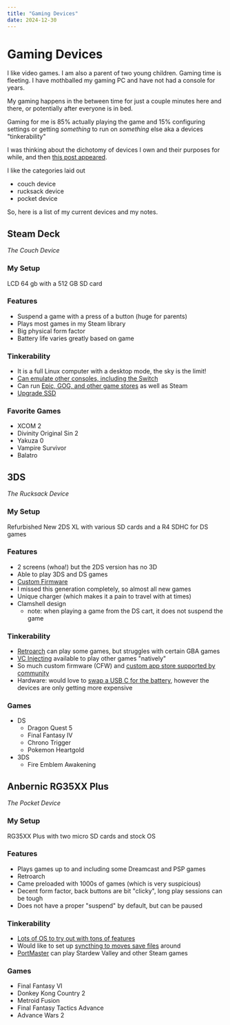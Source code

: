 ```yaml
---
title: "Gaming Devices"
date: 2024-12-30
---
```

# Gaming Devices 
I like video games. I am also a parent of two young children. Gaming time is fleeting. I have mothballed my gaming PC and have not had a console for years. 

My gaming happens in the between time for just a couple minutes here and there, or potentially after everyone is in bed. 

Gaming for me is 85% actually playing the game and 15% configuring settings or getting *something* to run on *something* else aka a devices "tinkerability"

I was thinking about the dichotomy of devices I own and their purposes for while, and then [this post appeared](https://retrohandhelds.gg/a-year-without-buying-handhelds-how-i-beat-the-sickness/).

I like the categories laid out  
- couch device 
- rucksack device
- pocket device

So, here is a list of my current devices and my notes. 

## Steam Deck
*The Couch Device*
### My Setup
LCD 64 gb with a 512 GB SD card 
### Features
- Suspend a game with a press of a button (huge for parents)
- Plays most games in my Steam library 
- Big physical form factor 
- Battery life varies greatly based on game 
### Tinkerability 
- It is a full Linux computer with a desktop mode, the sky is the limit! 
- [Can emulate other consoles, including the Switch ](https://www.reddit.com/r/SteamDeck/comments/uvlsl9/steam_deck_switch_emulation_my_honest_experiences/)
- Can run [Epic, GOG, and other game stores](https://heroicgameslauncher.com/) as well as Steam 
- [Upgrade SSD](https://www.ifixit.com/Guide/Steam+Deck+SSD+Replacement/148989)
### Favorite Games
- XCOM 2
- Divinity Original Sin 2
- Yakuza 0
- Vampire Survivor
- Balatro

## 3DS
*The Rucksack Device*
### My Setup  
Refurbished New 2DS XL with various SD cards and a R4 SDHC for DS games
### Features
- 2 screens (whoa!) but the 2DS version has no 3D
- Able to play 3DS and DS games
- [Custom Firmware](https://3ds.hacks.guide/get-started) 
- I missed this generation completely, so almost all new games
- Unique charger (which makes it a pain to travel with at times)
- Clamshell design
	- note: when playing a game from the DS cart, it does not suspend the game
### Tinkerability 
- [Retroarch](https://howtoretro.com/emulation/how-to-set-up-retroarch-for-nintendo-3ds/) can play some games, but struggles with certain GBA games
-  [VC Injecting](https://gbatemp.net/threads/release-ultimate-gba-vc-injector-for-3ds.438057/) available to play other games "natively"
- So much custom firmware (CFW) and [custom app store supported by community](https://www.reddit.com/r/3dspiracy/comments/144bzlh/best_homebrew_apps/)
- Hardware: would love to [swap a USB C for the battery](https://consolemods.org/wiki/3DS:2DS_USB-C_Charging_Port_Mod), however the devices are only getting more expensive 
### Games 
- DS
	- Dragon Quest 5
	- Final Fantasy IV
	- Chrono Trigger
	- Pokemon Heartgold
- 3DS
	- Fire Emblem Awakening
 
## Anbernic RG35XX Plus
*The Pocket Device*
### My Setup
RG35XX Plus with two micro SD cards and stock OS
### Features 
- Plays games up to and including some Dreamcast and PSP games
- Retroarch 
- Came preloaded with 1000s of games (which is very suspicious)
- Decent form factor, back buttons are bit "clicky", long play sessions can be tough
- Does not have a proper "suspend" by default, but can be paused
### Tinkerability 
- [Lots of OS to try out with tons of features](https://www.reddit.com/r/RG35XX_Plus/comments/1ax830j/whats_the_current_best_os_to_use/)
- Would like to set up [syncthing to moves save files](https://www.reddit.com/r/RG35XX_Plus/comments/1b1mtbs/syncthing_is_finally_here/) around
- [PortMaster](https://portmaster.games/) can play Stardew Valley and other Steam games 
### Games
 - Final Fantasy VI
 - Donkey Kong Country 2
 - Metroid Fusion
 - Final Fantasy Tactics Advance
 - Advance Wars 2 
